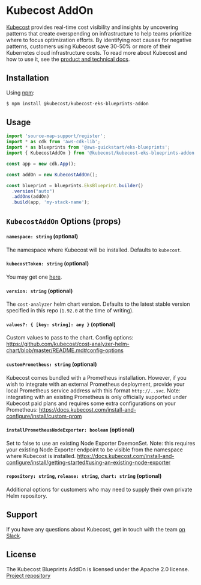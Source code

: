 # Kubecost AddOn

[Kubecost](https://kubecost.com) provides real-time cost visibility and insights by uncovering patterns that create overspending on infrastructure to help teams prioritize where to focus optimization efforts. By identifying root causes for negative patterns, customers using Kubecost save 30-50% or more of their Kubernetes cloud infrastructure costs. To read more about Kubecost and how to use it, see the [product and technical docs](https://docs.kubecost.com/#getting-started).

## Installation

Using [npm](https://npmjs.org):

```sh
$ npm install @kubecost/kubecost-eks-blueprints-addon
```

## Usage

```typescript
import 'source-map-support/register';
import * as cdk from 'aws-cdk-lib';
import * as blueprints from '@aws-quickstart/eks-blueprints';
import { KubecostAddOn } from '@kubecost/kubecost-eks-blueprints-addon';

const app = new cdk.App();

const addOn = new KubecostAddOn();

const blueprint = blueprints.EksBlueprint.builder()
  .version("auto")
  .addOns(addOn)
  .build(app, 'my-stack-name');
```

## `KubecostAddOn` Options (props)

#### `namespace: string` (optional)

The namespace where Kubecost will be installed. Defaults to `kubecost`.

#### `kubecostToken: string` (optional)

You may get one [here](https://kubecost.com/install).

#### `version: string` (optional)

The `cost-analyzer` helm chart version. Defaults to the latest stable version specified in this repo (`1.92.0` at the time of writing).

####  `values?: { [key: string]: any }` (optional)

Custom values to pass to the chart. Config options: https://github.com/kubecost/cost-analyzer-helm-chart/blob/master/README.md#config-options 

#### `customPrometheus: string` (optional)

Kubecost comes bundled with a Prometheus installation. However, if you wish to integrate with an external Prometheus deployment, provide your local Prometheus service address with this format `http://..svc`.
Note: integrating with an existing Prometheus is only officially supported under Kubecost paid plans and requires some extra configurations on your Prometheus: https://docs.kubecost.com/install-and-configure/install/custom-prom

#### `installPrometheusNodeExporter: boolean` (optional)

Set to false to use an existing Node Exporter DaemonSet.
Note: this requires your existing Node Exporter endpoint to be visible from the namespace where Kubecost is installed.
https://docs.kubecost.com/install-and-configure/install/getting-started#using-an-existing-node-exporter

#### `repository: string`, `release: string`, `chart: string` (optional)

Additional options for customers who may need to supply their own private Helm repository.

## Support

If you have any questions about Kubecost, get in touch with the team [on Slack](https://docs.kubecost.com/kubecost-cloud/receiving-kubecost-cloud-support).

## License

The Kubecost Blueprints AddOn is licensed under the Apache 2.0 license. [Project repository](https://github.com/kubecost/kubecost-eks-blueprints-addon/)
